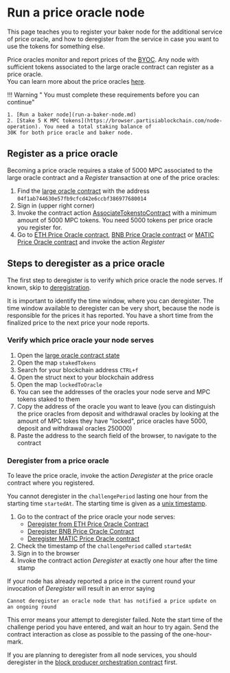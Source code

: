 # Run a price oracle node

This page teaches you to register your baker node for the additional service of price oracle, and how to deregister from
the service in case you want to use the tokens for something else.

Price oracles monitor and report prices of the [BYOC](../pbc-fundamentals/byoc/introduction-to-byoc.md).
Any node with sufficient tokens associated to the large oracle contract can register as a price oracle.   
You can learn
more about the price oracles [here](../pbc-fundamentals/dictionary.md#price-oracle).

!!! Warning " You must complete these requirements before you can continue"

    1. [Run a baker node](run-a-baker-node.md)
    2. [Stake 5 K MPC tokens](https://browser.partisiablockchain.com/node-operation). You need a total staking balance of
    30K for both price oracle and baker node.

## Register as a price oracle

Becoming a price oracle requires a stake of 5000 MPC associated to the large oracle contract and a _Register_ transaction
at one of the price oracles:

1. Find
   the [large oracle contract](https://browser.partisiablockchain.com/contracts/04f1ab744630e57fb9cfcd42e6ccbf386977680014/associateTokensToContract)
   with the address `04f1ab744630e57fb9cfcd42e6ccbf386977680014`
2. Sign in (upper right corner)
3. Invoke the contract
   action [AssociateTokenstoContract](https://browser.partisiablockchain.com/contracts/04f1ab744630e57fb9cfcd42e6ccbf386977680014/associateTokensToContract)
   with a minimum amount of 5000 MPC tokens. You need 5000 tokens per price oracle you register for.
4. Go to
   [ETH Price Oracle contract](https://browser.partisiablockchain.com/contracts/0485010babcdb7aa56a0da57a840d81e2ea5f5705d/register),
   [BNB Price Oracle contract](https://browser.partisiablockchain.com/contracts/049abfc6e763e8115e886fd1f7811944f43b533c39/register)
   or
   [MATIC Price Oracle contract](https://browser.partisiablockchain.com/contracts/042a9dcb0c96b9875f529e3a51ddc02473c1a78d33/register)
   and invoke the action _Register_



## Steps to deregister as a price oracle

The first step to deregister is to verify which price oracle the node serves. If known,
skip to [deregistration](#deregister-from-a-price-oracle).

It is important to identify the time window, where you can
deregister. The time window available to deregister can be very short, because the node is responsible for the prices it
has reported. You have a short time from the finalized price to the next price your node reports.

### Verify which price oracle your node serves 

1. Open
   the [large oracle contract state](https://browser.partisiablockchain.com/contracts/04f1ab744630e57fb9cfcd42e6ccbf386977680014?tab=state)
2. Open the map `stakedTokens`
3. Search for your blockchain address `CTRL+f`
4. Open the struct next to your blockchain address
5. Open the map `lockedToOracle`
6. You can see the addresses of the oracles your node serve and MPC tokens staked to them
7. Copy the address of the oracle you want to leave (you can distinguish the price oracles from deposit and withdrawal
   oracles by looking at the amount of MPC tokes they have "locked", price oracles have 5000, deposit and withdrawal
   oracles 250000)
8. Paste the address to the search field of the browser, to navigate to the contract

### Deregister from a price oracle   

To leave the price oracle, invoke the action _Deregister_ at the price oracle contract where you registered.

You cannot deregister in the `challengePeriod` lasting one hour from the starting time `startedAt`. The starting time is given as a [unix timestamp](https://www.unixtimestamp.com/).

1. Go to the contract of the price oracle your node serves:
    - [Deregister from ETH Price Oracle Contract](https://browser.partisiablockchain.com/contracts/0485010babcdb7aa56a0da57a840d81e2ea5f5705d?tab=state)
    - [Deregister BNB Price Oracle Contract](https://browser.partisiablockchain.com/contracts/049abfc6e763e8115e886fd1f7811944f43b533c39?tab=state)
    - [Deregister MATIC Price Oracle contract](https://browser.partisiablockchain.com/contracts/042a9dcb0c96b9875f529e3a51ddc02473c1a78d33?tab=state)
2. Check the timestamp of the `challengePeriod` called `startedAt`  
3. Sign in to the browser   
4. Invoke the contract action _Deregister_ at exactly one hour after the time stamp   

If your node has already reported a price in the current round your invocation of _Deregister_ will result in an error
saying 

```Cannot deregister an oracle node that has notified a price update on an ongoing round```

This error means your attempt to deregister failed. Note the start time of the challenge period you have entered, and
wait an hour to try again. Send the contract interaction as close as possible to the passing of the one-hour-mark.

If you are planning to deregister from all node services, you should deregister in
the [block producer orchestration contract](https://browser.partisiablockchain.com/contracts/04203b77743ad0ca831df9430a6be515195733ad91/removeBp)
first.

